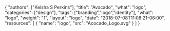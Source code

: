{
	"authors": ["Keisha S Perkins"],
	"title": "Avocado",
	"what": "logo",
	"categories": ["design"],
	"tags": ["branding","logo","identity"],
	"what": "logo",
	"weight": "1",
	"layout": "logo",
	"date": "2018-07-08T11:08:21-06:00",
	"resources": [
	      {
	         "name": "logo",
	         "src": "Acocado_Logo.svg"
	      }
	    ]
}

